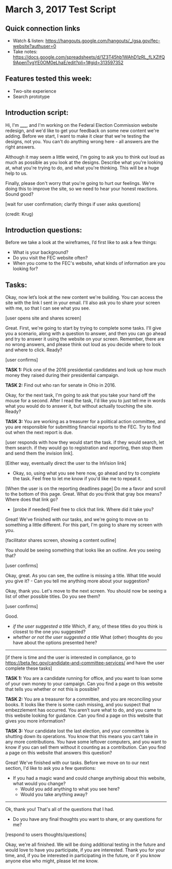 # March 3, 2017 Test Script

## Quick connection links

- Watch & listen: <https://hangouts.google.com/hangouts/_/gsa.gov/fec-website?authuser=0>
- Take notes: <https://docs.google.com/spreadsheets/d/1Z3T45hb1WAhD1zRL_fLXZlfQ9ApenTvgYE0OM0eLhaE/edit?pli=1#gid=313597352>

## Features tested this week:

- Two-site experience
- Search prototype

## Introduction script:

Hi, I'm **___**, and I'm working on the Federal Election Commission website redesign, and we'd like to get your feedback on some new content we're adding. Before we start, I want to make it clear that we're testing the designs, not you. You can't do anything wrong here - all answers are the right answers.

Although it may seem a little weird, I'm going to ask you to think out loud as much as possible as you look at the designs. Describe what you're looking at, what you're trying to do, and what you're thinking. This will be a huge help to us.

Finally, please don't worry that you're going to hurt our feelings. We're doing this to improve the site, so we need to hear your honest reactions. Sound good?

[wait for user confirmation; clarify things if user asks questions]

(credit: Krug)

## Introduction questions:

Before we take a look at the wireframes, I’d first like to ask a few things:

- What is your background?
- Do you visit the FEC website often?
- When you come to the FEC's website, what kinds of information are you looking for? 

## Tasks:

Okay, now let’s look at the new content we're building. You can access the site with the link I sent in your email. I'll also ask you to share your screen with me, so that I can see what you see. 

[user opens site and shares screen]

Great. First, we're going to start by trying to complete some tasks. I'll give you a scenario, along with a question to answer, and then you can go ahead and try to answer it using the website on your screen. Remember, there are no wrong answers, and please think out loud as you decide where to look and where to click. Ready?

[user confirms]


**TASK 1:**
Pick one of the 2016 presidential candidates and look up how much money they raised during their presidential campaign. 

**TASK 2:**
Find out who ran for senate in Ohio in 2016.


Okay, for the next task, I'm going to ask that you take your hand off the mouse for a second. After I read the task, I'd like you to just tell me in words what you would do to answer it, but without actually touching the site. Ready?

**TASK 3:**
You are working as a treasurer for a political action committee, and you are responsible for submitting financial reports to the FEC. Try to find out when the next report is due. 

[user responds with how they would start the task. if they would search, let them search. if they would go to registration and reporting, then stop them and send them the invision link].

[Either way, eventually direct the user to the InVision link]
- Okay, so, using what you see here now, go ahead and try to complete the task. Feel free to let me know if you'd like me to repeat it.

[When the user is on the reporting deadlines page] Do me a favor and scroll to the bottom of this page. Great. What do you think that gray box means? Where does that link go? 
- [probe if needed] Feel free to click that link. Where did it take you?

Great! We've finished with our tasks, and we're going to move on to something a little different. For this part, I'm going to share my screen with you. 

[facilitator shares screen, showing a content outline]

You should be seeing something that looks like an outline. Are you seeing that?

[user confirms]

Okay, great. As you can see, the outline is missing a title. What title would you give it?
     - Can you tell me anything more about your suggestion?
     
Okay, thank you. Let's move to the next screen. You should now be seeing a list of other possible titles. Do you see them?

[user confirms]

Good. 
- _if the user suggested a title_ Which, if any, of these titles do you think is closest to the one you suggested? 
- _whether or not the user suggested a title_ What (other) thoughts do you have about the options presented here? 

---

[if there is time and the user is interested in compliance, go to https://beta.fec.gov/candidate-and-committee-services/ and have the user complete these tasks]

**TASK 1:**
You are a candidate running for office, and you want to loan some of your own money to your campaign. Can you find a page on this website that tells you whether or not this is possible?

**TASK 2:**
You are a treasurer for a committee, and you are reconciling your books. It looks like there is some cash missing, and you suspect that embezzlement has occurred. You aren’t sure what to do, and you came to this website looking for guidance. Can you find a page on this website that gives you more information?

**TASK 3:**
Your candidate lost the last election, and your committee is shutting down its operations. You know that this means you can’t take in any more contributions. You have some leftover computers, and you want to know if you can sell them without it counting as a contribution. Can you find a page on this website that answers this question? 

Great! We've finished with our tasks. Before we move on to our next section, I'd like to ask you a few questions:

- If you had a magic wand and could change anythinig about this website, what would you change?
    - Would you add anything to what you see here? 
    - Would you take anything away?
    
---

Ok, thank you! That's all of the questions that I had. 

- Do you have any final thoughts you want to share, or any questions for me?

[respond to users thoughts/questions]

Okay, we're all finished. We will be doing additional testing in the future and would love to have you participate, if you are interested. Thank you for your time, and, if you be interested in participating in the future, or if you know anyone else who might, please let me know.






